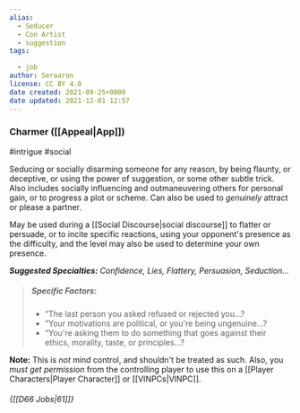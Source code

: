 ```yaml
---
alias:
  - Seducer
  - Con Artist
  - suggestion
tags:

  - job
author: Seraaron
license: CC BY 4.0
date created: 2021-09-25+0000
date updated: 2021-12-01 12:57
---
```


### Charmer ([[Appeal|App]])

#intrigue #social

Seducing or socially disarming someone for any reason, by being flaunty, or deceptive, or using the power of suggestion, or some other subtle trick. Also includes socially influencing and outmaneuvering others for personal gain, or to progress a plot or scheme. Can also be used to _genuinely_ attract or please a partner.

May be used during a [[Social Discourse|social discourse]] to flatter or persuade, or to incite specific reactions, using your opponent's presence as the difficulty, and the level may also be used to determine your own presence.

_**Suggested Specialties:** Confidence, Lies, Flattery, Persuasion, Seduction..._


> ##### Specific Factors:
>
> - “The last person you asked refused or rejected you...?
> - “Your motivations are political, or you're being ungenuine...?
> - “You're asking them to do something that goes against their ethics, morality, taste, or principles...?

**Note:** This is _not_ mind control, and shouldn't be treated as such. Also, you _must get permission_ from the controlling player to use this on a [[Player Characters|Player Character]] or [[VINPCs|VINPC]].

###### {[[D66 Jobs|61]]}